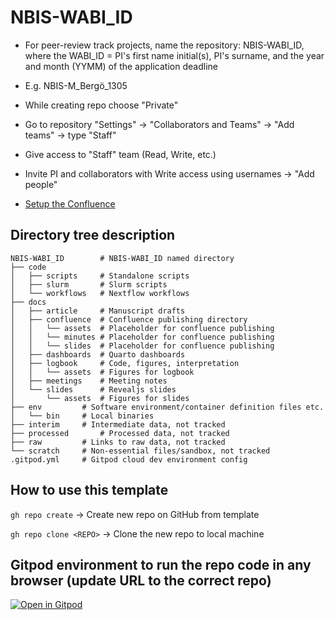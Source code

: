 # NBIS-WABI_ID

- For peer-review track projects, name the repository: NBIS-WABI_ID, where the WABI_ID = PI's first name initial(s), PI's surname, and the year and month (YYMM) of the application deadline

- E.g. NBIS-M_Bergö_1305

- While creating repo choose "Private"

- Go to repository "Settings" -> "Collaborators and Teams" -> "Add teams" -> type "Staff"

- Give access to "Staff" team (Read, Write, etc.)

- Invite PI and collaborators with Write access using usernames -> "Add people"

- [Setup the Confluence](https://scilifelab.atlassian.net/wiki/spaces/NBISINTRA/pages/2598764891/Creating+a+Confluence+Space+for+a+new+project)

## Directory tree description 

```
NBIS-WABI_ID		# NBIS-WABI_ID named directory
├── code
│   ├── scripts		# Standalone scripts
│   ├── slurm		# Slurm scripts
│   └── workflows	# Nextflow workflows
├── docs
│   ├── article		# Manuscript drafts
│   ├── confluence	# Confluence publishing directory
│   │   └── assets	# Placeholder for confluence publishing
│   │   └── minutes	# Placeholder for confluence publishing
│   │   └── slides	# Placeholder for confluence publishing
│   ├── dashboards	# Quarto dashboards
│   ├── logbook		# Code, figures, interpretation
│   │   └── assets	# Figures for logbook
│   ├── meetings	# Meeting notes
│   └── slides		# Revealjs slides
│       └── assets	# Figures for slides
├── env			# Software environment/container definition files etc.
│   └── bin		# Local binaries
├── interim		# Intermediate data, not tracked
├── processed		# Processed data, not tracked
├── raw			# Links to raw data, not tracked
└── scratch		# Non-essential files/sandbox, not tracked
.gitpod.yml		# Gitpod cloud dev environment config
```

## How to use this template

`gh repo create` -> Create new repo on GitHub from template

`gh repo clone <REPO>` -> Clone the new repo to local machine

## Gitpod environment to run the repo code in any browser (update URL to the correct repo)

[![Open in Gitpod](https://gitpod.io/button/open-in-gitpod.svg)](https://gitpod.io/#https://github.com/NBISweden/CMK-NBIS-PRT-project-template)
